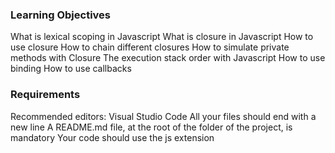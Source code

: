 ### Learning Objectives
What is lexical scoping in Javascript
What is closure in Javascript
How to use closure
How to chain different closures
How to simulate private methods with Closure
The execution stack order with Javascript
How to use binding
How to use callbacks

### Requirements
Recommended editors: Visual Studio Code
All your files should end with a new line
A README.md file, at the root of the folder of the project, is mandatory
Your code should use the js extension
